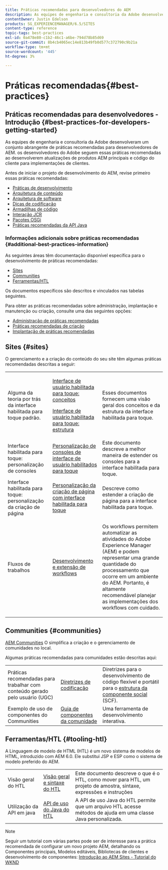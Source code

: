 ```yaml
---
title: Práticas recomendadas para desenvolvedores do AEM
description: As equipes de engenharia e consultoria da Adobe desenvolveram um conjunto abrangente de práticas recomendadas para desenvolvedores de AEM.
contentOwner: Justin Edelson
products: SG_EXPERIENCEMANAGER/6.5/SITES
content-type: reference
topic-tags: best-practices
exl-id: 0a478e80-c1b2-46c1-a6be-794d78b85d69
source-git-commit: 8b4cb4065ec14e813b49fb0d577c372790c9b21a
workflow-type: tm+mt
source-wordcount: '445'
ht-degree: 3%

---
```


# Práticas recomendadas{#best-practices}

## Práticas recomendadas para desenvolvedores - Introdução {#best-practices-for-developers-getting-started}

As equipes de engenharia e consultoria da Adobe desenvolveram um conjunto abrangente de práticas recomendadas para desenvolvedores de AEM. os desenvolvedores do Adobe seguem essas práticas recomendadas ao desenvolverem atualizações de produtos AEM principais e código do cliente para implementações de clientes.

Antes de iniciar o projeto de desenvolvimento do AEM, revise primeiro essas práticas recomendadas:

* [Práticas de desenvolvimento](/help/sites-developing/development-practices.md)
* [Arquitetura de conteúdo](/help/sites-developing/content-architecture.md)
* [Arquitetura de software](/help/sites-developing/software-architecture.md)
* [Dicas de codificação](/help/sites-developing/coding-tips.md)
* [Armadilhas de código](/help/sites-developing/code-pitfalls.md)
* [Interação JCR](/help/sites-developing/jcr-integration.md)
* [Pacotes OSGi](/help/sites-developing/osgi-bundles.md)
* [Práticas recomendadas da API Java](https://experienceleague.adobe.com/docs/experience-manager-learn/foundation/development/understand-java-api-best-practices.html)

### Informações adicionais sobre práticas recomendadas {#additional-best-practices-information}

As seguintes áreas têm documentação disponível específica para o desenvolvimento de práticas recomendadas:

* [Sites](#sites)
* [Communities](/help/sites-developing/best-practices.md#communities)
* [Ferramentas/HTL](/help/sites-developing/best-practices.md#tooling-htl)

Os documentos específicos são descritos e vinculados nas tabelas seguintes.

Para obter as práticas recomendadas sobre administração, implantação e manutenção ou criação, consulte uma das seguintes opções:

* [Administração de práticas recomendadas](/help/sites-administering/administer-best-practices.md)
* [Práticas recomendadas de criação](/help/sites-authoring/best-practices.md)
* [Implantação de práticas recomendadas](/help/sites-deploying/best-practices.md)

## Sites {#sites}

O gerenciamento e a criação do conteúdo do seu site têm algumas práticas recomendadas descritas a seguir:

<table>
 <tbody>
  <tr>
   <td>Alguma da teoria por trás da interface habilitada para toque padrão.</td>
   <td><p><a href="/help/sites-developing/touch-ui-concepts.md">Interface de usuário habilitada para toque: conceitos</a></p> <p><a href="/help/sites-developing/touch-ui-structure.md">Interface de usuário habilitada para toque: estrutura</a></p> </td>
   <td>Esses documentos fornecem uma visão geral dos conceitos e da estrutura da interface habilitada para toque.</td>
  </tr>
  <tr>
   <td>Interface habilitada para toque: personalização de consoles </td>
   <td><a href="/help/sites-developing/customizing-consoles-touch.md">Personalização de consoles de interface de usuário habilitados para toque</a></td>
   <td>Este documento descreve a melhor maneira de estender os consoles para a interface habilitada para toque.</td>
  </tr>
  <tr>
   <td>Interface habilitada para toque: personalização da criação de página</td>
   <td><a href="/help/sites-developing/customizing-page-authoring-touch.md">Personalização da criação de página com interface habilitada para toque</a></td>
   <td>Descreve como estender a criação de página para a interface habilitada para toque.</td>
  </tr>
  <tr>
   <td>Fluxos de trabalhos</td>
   <td><a href="/help/sites-developing/workflows-best-practices.md">Desenvolvimento e extensão de workflows</a></td>
   <td><p>Os workflows permitem automatizar as atividades do Adobe Experience Manager (AEM) e podem representar uma grande quantidade do processamento que ocorre em um ambiente do AEM. Portanto, é altamente recomendável planejar as implementações dos workflows com cuidado.</p> </td>
  </tr>
 </tbody>
</table>

## Communities {#communities}

[AEM Communities](/help/communities/overview.md) O simplifica a criação e o gerenciamento de comunidades no local.

Algumas práticas recomendadas para comunidades estão descritas aqui:

|  |  |  |
|---|---|---|
| Práticas recomendadas para trabalhar com conteúdo gerado pelo usuário (UGC) | [Diretrizes de codificação](/help/communities/code-guide.md) | Diretrizes para o desenvolvimento de código flexível e portátil para o [estrutura da componente social](/help/communities/scf.md) (SCF). |
| Exemplo de uso de componentes do Communities | [Guia de componentes da comunidade](/help/communities/components-guide.md) | Uma ferramenta de desenvolvimento interativa. |

## Ferramentas/HTL {#tooling-htl}

A Linguagem de modelo de HTML (HTL) é um novo sistema de modelos de HTML, introduzido com AEM 6.0. Ele substitui JSP e ESP como o sistema de modelo preferido do AEM.

|  |  |  |
|---|---|---|
| Visão geral do HTL | [Visão geral e sintaxe do HTL](https://experienceleague.adobe.com/docs/experience-manager-htl/content/overview.html?lang=pt-BR) | Este documento descreve o que é o HTL, como mover para HTL, um projeto de amostra, sintaxe, expressões e instruções |
| Utilização da API em java | [API de uso do Java do HTL](https://helpx.adobe.com/experience-manager/htl/using/use-api.html) | A API de uso Java do HTL permite que um arquivo HTL acesse métodos de ajuda em uma classe Java personalizada. |

>[!NOTE]
>
>Seguir um tutorial com várias partes pode ser de interesse para a prática recomendada de configurar um novo projeto AEM, detalhando os Componentes principais, Modelos editáveis, Bibliotecas de clientes e desenvolvimento de componentes:
>[Introdução ao AEM Sites - Tutorial do WKND](https://helpx.adobe.com/experience-manager/kt/sites/using/getting-started-wknd-tutorial-develop.html)

